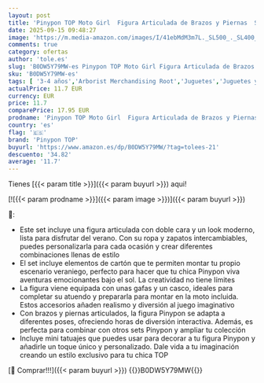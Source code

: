 ```yaml
---
layout: post
title: 'Pinypon TOP Moto Girl  Figura Articulada de Brazos y Piernas  Set de Chica Top con su Moto  Incluyen Casco y Gafas  Ropa y Zapatos Intercambiables  Doble Cara y Decoración  +4 años  Famosa  PNN03000 '
date: 2025-09-15 09:48:27
image: 'https://m.media-amazon.com/images/I/41ebMdM3m7L._SL500_._SL400_.jpg'
comments: true
category: ofertas
author: 'tole.es'
slug: 'B0DW5Y79MW-es Pinypon TOP Moto Girl Figura Articulada de Brazos y...'
sku: 'B0DW5Y79MW-es'
tags: [ '3-4 años','Arborist Merchandising Root','Juguetes','Juguetes y juegos','Muñecos y figuras','Muñecos y figuras articulados','Outlet de Juguetes y Juegos','Self Service','Special Features Stores','b6d17eda-2c26-45ed-a098-453a9f96e839_0','b6d17eda-2c26-45ed-a098-453a9f96e839_1801','b6d17eda-2c26-45ed-a098-453a9f96e839_5501','pinypon top','zapatos','🇪🇸', ]
actualPrice: 11.7 EUR
currency: EUR
price: 11.7
comparePrice: 17.95 EUR
prodname: 'Pinypon TOP Moto Girl  Figura Articulada de Brazos y Piernas  Set de Chica Top con su Moto  Incluyen Casco y Gafas  Ropa y Zapatos Intercambiables  Doble Cara y Decoración  +4 años  Famosa  PNN03000 '
country: 'es'
flag: '🇪🇸'
brand: 'Pinypon TOP'
buyurl: 'https://www.amazon.es/dp/B0DW5Y79MW/?tag=tolees-21'
descuento: '34.82'
average: '11.7'
---
```


Tienes [{{< param title >}}]({{< param buyurl >}}) aqui!

[![{{< param prodname >}}]({{< param image >}})]({{< param buyurl >}})

🔎:

- Este set incluye una figura articulada con doble cara y un look moderno, lista para disfrutar del verano. Con su ropa y zapatos intercambiables, puedes personalizarla para cada ocasión y crear diferentes combinaciones llenas de estilo
- El set incluye elementos de cartón que te permiten montar tu propio escenario veraniego, perfecto para hacer que tu chica Pinypon viva aventuras emocionantes bajo el sol. La creatividad no tiene límites
- La figura viene equipada con unas gafas y un casco, ideales para completar su atuendo y prepararla para montar en la moto incluida. Estos accesorios añaden realismo y diversión al juego imaginativo
- Con brazos y piernas articulados, la figura Pinypon se adapta a diferentes poses, ofreciendo horas de diversión interactiva. Además, es perfecta para combinar con otros sets Pinypon y ampliar tu colección
- Incluye mini tatuajes que puedes usar para decorar a tu figura Pinypon y añadirle un toque único y personalizado. Dale vida a tu imaginación creando un estilo exclusivo para tu chica TOP

[🛒 Comprar!!!]({{< param buyurl >}})
{{<world>}}B0DW5Y79MW{{</world>}}
